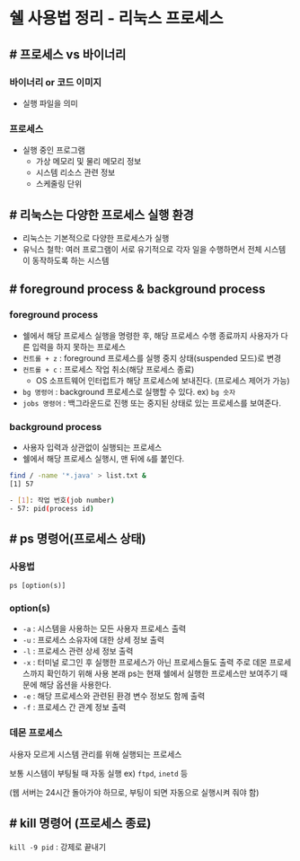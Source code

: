 # 쉘 사용법 정리 - 리눅스 프로세스

## # 프로세스 vs 바이너리

### 바이너리 or 코드 이미지

- 실행 파일을 의미

### 프로세스

- 실행 중인 프로그램
    - 가상 메모리 및 물리 메모리 정보
    - 시스템 리소스 관련 정보
    - 스케줄링 단위

## # 리눅스는 다양한 프로세스 실행 환경

- 리눅스는 기본적으로 다양한 프로세스가 실행
- 유닉스 철학: 여러 프로그램이 서로 유기적으로 각자 일을 수행하면서 전체 시스템이 동작하도록 하는 시스템

## # foreground process & background process

### foreground process

- 쉘에서 해당 프로세스 실행을 명령한 후, 해당 프로세스 수행 종료까지 사용자가 다른 입력을 하지 못하는 프로세스
- `컨트롤 + z` : foreground 프로세스를 실행 중지 상태(suspended 모드)로 변경
- `컨트롤 + c` : 프로세스 작업 취소(해당 프로세스 종료)
    - OS 소프트웨어 인터럽트가 해당 프로세스에 보내진다. (프로세스 제어가 가능)
- `bg 명령어` : background 프로세스로 실행할 수 있다. ex) `bg 숫자`
- `jobs 명령어` : 백그라운드로 진행 또는 중지된 상태로 있는 프로세스를 보여준다.

### background process

- 사용자 입력과 상관없이 실행되는 프로세스
- 쉘에서 해당 프로세스 실행시, 맨 뒤에 `&`를 붙인다.

```bash
find / -name '*.java' > list.txt &
[1] 57

- [1]: 작업 번호(job number)
- 57: pid(process id)
```

## # ps 명령어(프로세스 상태)

### 사용법

`ps [option(s)]`

### option(s)

- `-a` : 시스템을 사용하는 모든 사용자 프로세스 출력
- `-u` : 프로세스 소유자에 대한 상세 정보 출력
- `-l` : 프로세스 관련 상세 정보 출력
- `-x` : 터미널 로그인 후 실행한 프로세스가 아닌 프로세스들도 출력
주로 데몬 프로세스까지 확인하기 위해 사용
본래 ps는 현재 쉘에서 실행한 프로세스만 보여주기 때문에 해당 옵션을 사용한다.
- `-e` : 해당 프로세스와 관련된 환경 변수 정보도 함께 출력
- `-f` : 프로세스 간 관계 정보 출력

### 데몬 프로세스

사용자 모르게 시스템 관리를 위해 실행되는 프로세스

보통 시스템이 부팅될 때 자동 실행 ex) `ftpd`, `inetd` 등

(웹 서버는 24시간 돌아가야 하므로, 부팅이 되면 자동으로 실행시켜 줘야 함)

## # kill 명령어 (프로세스 종료)

`kill -9 pid` : 강제로 끝내기
